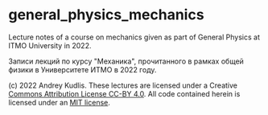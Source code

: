 # general_physics_mechanics

Lecture notes of a course on mechanics given as part of General Physics at ITMO University in 2022.

Записи лекций по курсу "Механика", прочитанного в рамках общей физики в Университете ИТМО в 2022 году.

(c) 2022 Andrey Kudlis. These lectures are licensed under a Creative <a href="https://creativecommons.org/licenses/by/4.0/">Commons Attribution License CC-BY 4.0</a>. All code contained herein is licensed under an <a href="https://opensource.org/licenses/MIT">MIT license</a>.
